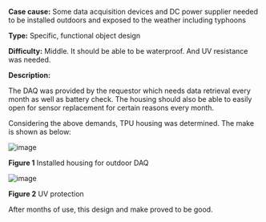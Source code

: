 **Case cause:** Some data acquisition devices and DC power supplier needed to be installed outdoors and exposed to the weather including typhoons

**Type:** Specific, functional object design

**Difficulty:** Middle. It should be able to be waterproof. And UV resistance was needed. 

**Description:** 

The DAQ was provided by the requestor which needs data retrieval every month as well as battery check. The housing should also be able to easily open for sensor replacement for certain reasons every month. 

Considering the above demands, TPU housing was determined. The make is shown as below:


![image](https://github.com/treesess/STEAMRELAY/assets/20311124/019978f6-a3f2-460e-acd9-ed3107833b30)

**Figure 1** Installed housing for outdoor DAQ


![image](https://github.com/treesess/STEAMRELAY/assets/20311124/d3dc837a-b0e9-4e34-8975-cceb7768efd2)

**Figure 2** UV protection

After months of use, this design and make proved to be good. 
